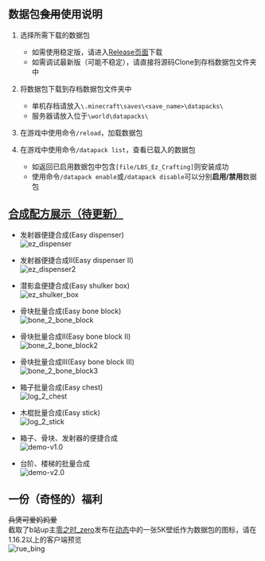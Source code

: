 ## 数据包~~食用~~使用说明  


1. 选择所需下载的数据包  
   - 如需使用稳定版，请进入[Release页面](https://github.com/Sinbing/LBS_Ez_Craft_datapack/releases)下载  
   - 如需调试最新版（可能不稳定），请直接将源码Clone到存档数据包文件夹中  

2. 将数据包下载到存档数据包文件夹中  
   - 单机存档请放入`\.minecraft\saves\<save_name>\datapacks\`  
   - 服务器请放入位于`\world\datapacks\`  

3. 在游戏中使用命令`/reload`，加载数据包  

4. 在游戏中使用命令`/datapack list`，查看已载入的数据包  
   - 如返回已启用数据包中包含`[file/LBS_Ez_Crafting]`则安装成功  
   - 使用命令`/datapack enable`或`/datapack disable`可以分别**启用/禁用**数据包  

## [合成配方展示（待更新）](https://docs.qq.com/doc/DZkh5QXNYblpnQXRu?)  
- 发射器便捷合成(Easy dispenser)  
![ez_dispenser](https://qqadapt.qpic.cn/txdocpic/0/68cc2cc223e7d570478abbebee868b8c/0?w=268&h=136)  

- 发射器便捷合成Ⅱ(Easy dispenser Ⅱ)  
![ez_dispenser2](https://qqadapt.qpic.cn/txdocpic/0/573ea9d12448524dcabb69856f98dc5a/0?w=248&h=139)

- 潜影盒便捷合成(Easy shulker box)  
![ez_shulker_box](https://qqadapt.qpic.cn/txdocpic/0/65eb305bdf09c1af1c3f79ddd03b03bb/0?w=253&h=136)  

- 骨块批量合成(Easy bone block)  
![bone_2_bone_block](https://qqadapt.qpic.cn/txdocpic/0/b303436a6a66d445a871d3d16da568e9/0?w=255&h=135)  

- 骨块批量合成Ⅱ(Easy bone block Ⅱ)  
![bone_2_bone_block2](https://qqadapt.qpic.cn/txdocpic/0/7ea1066702fbb09c808674ded460fd86/0?w=245&h=135)  

- 骨块批量合成Ⅲ(Easy bone block Ⅲ)  
![bone_2_bone_block3](https://qqadapt.qpic.cn/txdocpic/0/e8b5c44c5635890fa566d3aad9a950fd/0?w=246&h=138)  

- 箱子批量合成(Easy chest)  
![log_2_chest](https://qqadapt.qpic.cn/txdocpic/0/6f590bba1154f29fbcfb800d41a9d0f5/0?w=245&h=134)  

- 木棍批量合成(Easy stick)  
![log_2_stick](https://qqadapt.qpic.cn/txdocpic/0/66fbd00adb8937053c1d62f65fc6b31d/0?w=165&h=103)  

- 箱子、骨块、发射器的便捷合成  
![demo-v1.0](https://i.loli.net/2020/10/07/TJraBvUIl2uowip.png)

- 台阶、楼梯的批量合成  
![demo-v2.0](https://i.loli.net/2020/10/07/rxBZ7f2PtJKjMod.png)

## 一份（奇怪的）福利  
~~兵煲可爱妈妈爱~~  
截取了b站up主[零之时_zero](https://space.bilibili.com/23535347)发布在[动态](https://t.bilibili.com/411789159264153150?tab=2)中的一张5K壁纸作为数据包的图标，请在1.16.2以上的客户端预览  
![rue_bing](https://i.loli.net/2020/10/06/hmAOD261GscwVN8.png)
